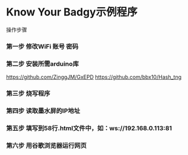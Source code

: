 
# Know Your Badgy示例程序

操作步骤

### 第一步 修改WiFi 账号 密码

### 第二步 安装所需arduino库

https://github.com/ZinggJM/GxEPD
https://github.com/bbx10/Hash_tng

### 第三步 烧写程序

### 第四步 读取墨水屏的IP地址

### 第五步 填写到58行.html文件中，如：ws://192.168.0.113:81

### 第六步 用谷歌浏览器运行网页

